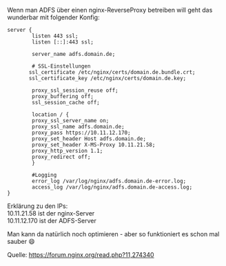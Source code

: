 Wenn man ADFS über einen nginx-ReverseProxy betreiben will geht das wunderbar mit folgender Konfig:

```console
server {
        listen 443 ssl;
        listen [::]:443 ssl;

        server_name adfs.domain.de;

        # SSL-Einstellungen
       ssl_certificate /etc/nginx/certs/domain.de.bundle.crt;
       ssl_certificate_key /etc/nginx/certs/domain.de.key;

        proxy_ssl_session_reuse off;
        proxy_buffering off;
        ssl_session_cache off;

        location / {
        proxy_ssl_server_name on;
        proxy_ssl_name adfs.domain.de;
        proxy_pass https://10.11.12.170;
        proxy_set_header Host adfs.domain.de;
        proxy_set_header X-MS-Proxy 10.11.21.58;
        proxy_http_version 1.1;
        proxy_redirect off;
        }

        #Logging
        error_log /var/log/nginx/adfs.domain.de-error.log;
        access_log /var/log/nginx/adfs.domain.de-access.log;
}
```

Erklärung zu den IPs:   
10.11.21.58 ist der nginx-Server  
10.11.12.170 ist der ADFS-Server  

Man kann da natürlich noch optimieren - aber so funktioniert es schon mal sauber 😄

Quelle: https://forum.nginx.org/read.php?11,274340
